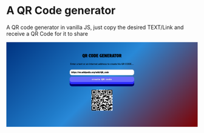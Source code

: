 # A QR Code generator

A QR code generator in vanilla JS, just copy the desired TEXT/Link and receive a QR Code for it to share

![ScreenShot](./files/screen-shot.png)

